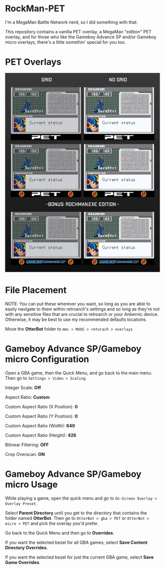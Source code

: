 # RockMan-PET

I'm a MegaMan Battle Network nerd, so I did something with that.

This repository contains a vanilla PET overlay, a MegaMan "edition" PET overlay, and for those who like the Gameboy Advance SP and/or Gameboy micro overlays, there's a little somethin' special for you too.

# PET Overlays
![alt_text](https://github.com/otterbot/RockMan-PET/blob/main/Sample/Sample.gif?raw=true)

# File Placement

NOTE: You can put these wherever you want, so long as you are able to easily navigate to them within retroarch's settings and so long as they're not with any sensitive files that are crucial to retroarch or your Anbernic device. Otherwise, it may be best to use my recommended defaults locations.

Move the **OtterBot** folder to `mmc > MUOS > retorach > overlays`

# Gameboy Advance SP/Gameboy micro Configuration
Open a GBA game, then the Quick Menu, and go back to the main menu. Then go to `Settings > Video > Scaling`.

Integer Scale: **Off**

Aspect Ratio: **Custom**

Custom Aspect Ratio (X Position): **0**

Custom Aspect Ratio (Y Position): **0**

Custom Aspect Ratio (Width): **640**

Custom Aspect Ratio (Height): **426**

Bilinear Filtering: **OFF**

Crop Overscan: **ON**

# Gameboy Advance SP/Gameboy micro Usage
While playing a game, open the quick menu and go to `On-Screen Overlay > Overlay Preset`.

Select **Parent Directory** until you get to the directory that contains the folder named **OtterBot**. Then go to `OtterBot > gba > PET` or `OtterBot > micro > PET` and pick the overlay you'd prefer.

Go back to the Quick Menu and then go to **Overrides**.

If you want the selected bezel for all GBA games, select **Save Content Directory Overrides**.

If you want the selected bezel for just the current GBA game, select **Save Game Overrides**.
